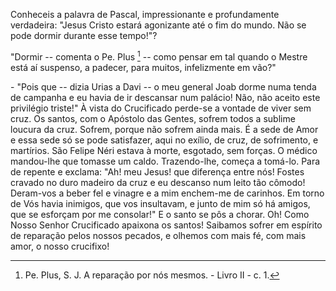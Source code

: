 Conheceis a palavra de Pascal, impressionante e profundamente verdadeira: "Jesus Cristo estará agonizante até o fim do mundo. Não se pode dormir durante esse tempo!"?

"Dormir -- comenta o Pe. Plus [^1] -- como pensar em tal quando o Mestre está aí suspenso, a padecer, para muitos, infelizmente em vão?"

\- "Pois que -- dizia Urias a Davi -- o meu general Joab dorme numa tenda de campanha e eu havia de ir descansar num palácio! Não, não aceito este privilégio triste!" À vista do Crucificado perde-se a vontade de viver sem cruz. Os santos, com o Apóstolo das Gentes, sofrem todos a sublime loucura da cruz. Sofrem, porque não sofrem ainda mais. É a sede de Amor e essa sede só se pode satisfazer, aqui no exílio, de cruz, de sofrimento, e martírios. São Felipe Néri estava à morte, esgotado, sem forças. O médico mandou-lhe que tomasse um caldo. Trazendo-lhe, começa a tomá-lo. Para de repente e exclama: "Ah! meu Jesus! que diferença entre nós! Fostes cravado no duro madeiro da cruz e eu descanso num leito tão cômodo! Deram-vos a beber fel e vinagre e a mim enchem-me de carinhos. Em torno de Vós havia inimigos, que vos insultavam, e junto de mim só há amigos, que se esforçam por me consolar!" E o santo se pôs a chorar. Oh! Como Nosso Senhor Crucificado apaixona os santos! Saibamos sofrer em espírito de reparação pelos nossos pecados, e olhemos com mais fé, com mais amor, o nosso crucifixo!

[^1]: Pe. Plus, S. J. A reparação por nós mesmos. - Livro II - c. 1.